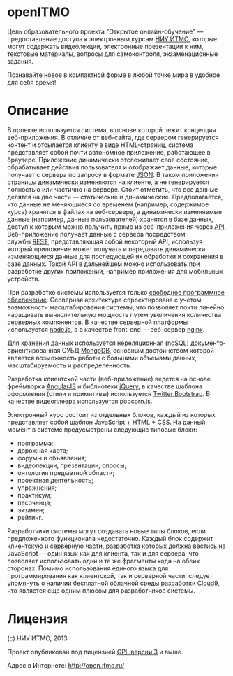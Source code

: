 openITMO
========

Цель образовательного проекта "Открытое онлайн-обучение" — предоставление доступа к электронным курсам [НИУ ИТМО](http://www.ifmo.ru/), которые могут содержать видеолекции, электронные презентации к ним, текстовые материалы, вопросы для самоконтроля, экзаменационные задания.

Познавайте новое в компактной форме в любой точке мира в удобное для себя время!

Описание
========

В проекте используется система, в основе которой лежит концепция веб-приложения. В отличие от веб-сайта, где сервером генерируется контент и отсылается клиенту в виде HTML-страниц, система представляет собой почти автономное приложение, работающее в браузере. Приложение динамически отслеживает свое состояние, обрабатывает действия пользователя и отображает данные, которые получает с сервера по запросу в формате [JSON](http://ru.wikipedia.org/wiki/JSON). В таком приложении страницы динамически изменяются на клиенте, а не генерируется полностью или частично на сервере. Стоит отметить, что все данные делятся на две части — статические и динамические. Предполагается, что данные не меняющиеся со временем (например, содержимое курса) хранятся в файлах на веб-сервере, а динамически изменяемые данные (например, данные пользователей) хранятся в базе данных, доступ к которым можно получить прямо из веб-приложения через [API](http://ru.wikipedia.org/wiki/API). Веб-приложение получает данные с сервера посредством службы [REST](http://ru.wikipedia.org/wiki/REST), представляющая собой некоторый API, используя который приложение может получать и передавать динамически изменяющиеся данные для последующей их обработки и сохранения в базе данных. Такой API в дальнейшем можно использовать при разработке других приложений, например приложения для мобильных устройств. 

При разработке системы используется только [свободное программное обеспечение](http://ru.wikipedia.org/wiki/Свободное_программное_обеспечение). Серверная архитектура спроектирована с учетом возможности масштабирования системы, что позволяет почти линейно наращивать вычислительную мощность путем увеличения количества серверных компонентов. В качестве серверной платформы используется [node.js](http://nodejs.org/), а в качестве front-end — веб-сервер [nginx](http://nginx.org/). 

Для хранения данных используется нереляционная ([noSQL](http://ru.wikipedia.org/wiki/NoSQL)) документо-ориентированная СУБД [MongoDB](http://www.mongodb.org/), основным достоинством которой является возможность работы с большими объемами данных, масштабируемость и распределенность. 

Разработка клиентской части (веб-приложение) ведется на основе фреймворка [AngularJS](http://angularjs.org/) и библиотеки [jQuery](http://jquery.com/), в качестве шаблона оформления (стили и примитивы) используется [Twitter Bootstrap](http://twitter.github.io/bootstrap/). В качестве видеоплеера используется [popcorn.js](http://www.popcornjs.org/).

Электронный курс состоит из отдельных блоков, каждый из которых представляет собой шаблон JavaScript + HTML + CSS. На данный момент в системе предусмотрены следующие типовые блоки: 

 * программа;
 * дорожная карта;
 * форумы и объявления;
 * видеолекции, презентации, опросы;
 * онтология предметной области;
 * проектная деятельность;
 * упражнения;
 * практикум;
 * песочница;
 * экзамен;
 * рейтинг.

Разработчики системы могут создавать новые типы блоков, если предложенного функционала недостаточно. Каждый блок содержит клиентскую и серверную части,  разработка которых должна вестись на JavaScript — один язык как для клиента, так и для сервера, что позволяет использовать одни и те же фрагменты кода на обеих сторонах. Помимо использования единого языка для программирования как клиентской, так и серверной части, следует упомянуть о наличии бесплатной облачной среды разработки [Cloud9](https://c9.io/), что является еще одним плюсом для разработчиков системы.

Лицензия
========

(с) НИУ ИТМО, 2013

Проект опубликован под лицензией [GPL версии 3](http://www.gnu.org/licenses/gpl-3.0.html) и выше. 

Адрес в Интернете: http://open.ifmo.ru/

